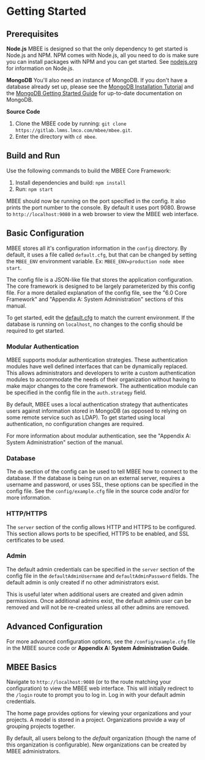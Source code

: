 # Getting Started

## Prerequisites

**Node.js**
MBEE is designed so that the only dependency to get started is Node.js and NPM.
NPM comes with Node.js, all you need to do is make sure you can install packages
with NPM and you can get started. See [nodejs.org](https://nodejs.org/en/)
for information on Node.js.

**MongoDB**
You'll also need an instance of MongoDB. If you don't have a database already
set up, please see the [MongoDB Installation Tutorial](https://docs.mongodb.com/manual/installation/#tutorial-installation)
and the [MongoDB Getting Started Guide](https://docs.mongodb.com/manual/tutorial/getting-started/)
for up-to-date documentation on MongoDB.

**Source Code**

<!-- START LMPI -->

1. Clone the MBEE code by running: `git clone https://gitlab.lmms.lmco.com/mbee/mbee.git`.
2. Enter the directory with `cd mbee`.

<!-- END LMPI -->

## Build and Run

Use the following commands to build the MBEE Core Framework:

1. Install dependencies and build: `npm install`
2. Run: `npm start`

MBEE should now be running on the port specified in the config. It also prints
the port number to the console. By default it uses port 9080. Browse to
`http://localhost:9080` in a web browser to view the MBEE web interface.

## Basic Configuration

MBEE stores all it's configuration information in the `config` directory. By
default, it uses a file called `default.cfg`, but that can be changed by setting
the `MBEE_ENV` environment variable. Ex: `MBEE_ENV=production node mbee start`.

The config file is a JSON-like file that stores the application configuration.
The core framework is designed to be largely parameterized by this config file.
For a more detailed explanation of the config file, see the "6.0 Core Framework"
and "Appendix A: System Administration" sections of this manual.

To get started, edit the [default.cfg](config/default.cfg) to match
the current environment. If the database is running on `localhost`,
no changes to the config should be required to get started.

### Modular Authentication
MBEE supports modular authentication strategies. These authentication modules
have well defined interfaces that can be dynamically replaced. This allows
administrators and developers to write a custom authentication modules to
accommodate the needs of their organization without having to make major changes
to the core framework. The authentication module can be specified in the config
file in the `auth.strategy` field.

By default, MBEE uses a local authentication strategy that authenticates users
against information stored in MongoDB (as opposed to relying on some remote
service such as LDAP). To get started using local authentication, no
configuration changes are required.

For more information about modular authentication, see the "Appendix A: System
Administration" section of the manual.

### Database
The `db` section of the config can be used to tell MBEE how to connect to the
database. If the database is being run on an external server, requires a
username and password, or uses SSL, these options can be specified in the
config file. See the `config/example.cfg` file in the source code and/or for
more information.

### HTTP/HTTPS
The `server` section of the config allows HTTP and HTTPS to be configured. This
section allows ports to be specified, HTTPS to be enabled, and SSL certificates
to be used.

### Admin
The default admin credentials can be specified in the `server` section of the
config file in the `defaultAdminUsername` and `defaultAdminPassword` fields.
The default admin is only created if no other administrators exist.

This is useful later when additional users are created and given admin
permissions. Once additional admins exist, the default admin user can be removed
and will not be re-created unless all other admins are removed.

## Advanced Configuration

For more advanced configuration options, see the `/config/example.cfg` file in
the MBEE source code or **Appendix A: System Administration Guide**.

## MBEE Basics
Navigate to `http://localhost:9080` (or to the route matching your
configuration) to view the MBEE web interface. This will initially redirect to
the `/login` route to prompt you to log in. Log in with your default admin
credentials.

The home page provides options for viewing your organizations and your projects.
A model is stored in a project. Organizations provide a way of grouping projects
together.

By default, all users belong to the *default* organization (though the name of
this organization is configurable). New organizations can be created by MBEE
administrators.




